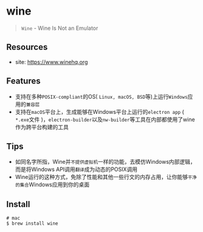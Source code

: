 # wine

> `Wine` - Wine Is Not an Emulator

## Resources

* site: <https://www.winehq.org>


## Features

* 支持在多种`POSIX-compliant`的OS( `Linux, macOS, BSD`等)上运行`Windows`应用的`兼容层`
* 支持在`macOS`平台上，生成能够在Windows平台上运行的`electron app` ( `*.exe`文件 )，`electron-builder`以及`nw-builder`等工具在内部都使用了wine作为跨平台构建的工具


## Tips

* 如同名字所指，Wine并`不提供虚拟机`一样的功能，去模仿Windows内部逻辑，而是将Windows API调用`翻译`成为动态的POSIX调用
* Wine运行的这种方式，免除了性能和其他一些行文的内存占用，让你能够`干净的集合`Windows应用到你的桌面


## Install

    # mac
    $ brew install wine


